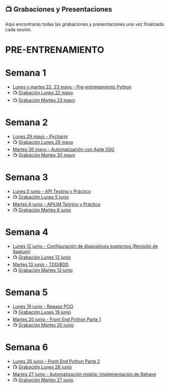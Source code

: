 ## 📺 Grabaciones y Presentaciones
Aquí encontrarás todas las grabaciones y presentaciones una vez finalizada cada sesión.

# PRE-ENTRENAMIENTO
# Semana 1
- [Lunes y martes 22, 23 mayo - Pre-entrenamiento Python](https://drive.google.com/file/d/1jJ8CNl5gbkOHY_r5dmvkbyGoudj3LcGg/view?usp=share_link)
- 📺 [Grabación Lunes 22 mayo](https://drive.google.com/file/d/1XB87vxvSB8910IHGaaLr1NVWtohwtJ6o/view?usp=sharing)
- 📺 [Grabación Martes 23 mayo ](https://drive.google.com/file/d/1frKeKCLFoKnY3Vmvkc75Xv2MTXbYD5uG/view?usp=share_link)

# Semana 2
- [Lunes 29 mayo -  Pycharm](https://drive.google.com/file/d/15ooBzp9CYI97zzgRYtKIUXWtyExsR2b7/view?usp=share_link)
- 📺 [Grabación Lunes 29 mayo](https://drive.google.com/file/d/1UugPb6sKlDK9FOIi5TASIjDZZihAbU_b/view?usp=share_link)
- [Martes 30 mayo - Automatización con Agile (Git)](https://drive.google.com/file/d/1dBpnRrWao_gyyFIGf7fCLlutk0KbbuDg/view?usp=share_link)
- 📺 [Grabación Martes 30 mayo](https://drive.google.com/file/d/1SKoLSrytngAuOAUw3i7Hodl9BZFMsUZb/view?usp=share_link)

# Semana 3
- [Lunes 5 junio - API Testing y Práctico](https://drive.google.com/file/d/1x4ygO9dKtnAtg-wQhK7geIoozJBAzM2a/view?usp=drive_link)
- 📺 [Grabación Lunes 5 junio]()
- [Martes 6 junio - APIUM Teórico y Práctico]()
- 📺 [Grabación Martes 6 junio]()

# Semana 4
- [Lunes 12 junio - Configuración de dispositivos expternos (Revisión de Appium)]()
- 📺 [Grabación Lunes 12 junio]()
- [Martes 13 junio - TDD/BDD]()
- 📺 [Grabación Martes 13 junio]()

# Semana 5
- [Lunes 19 junio - Repaso POO]()
- 📺 [Grabación Lunes 19 junio]()
- [Martes 20 junio - Front End Python Parte 1]()
- 📺 [Grabación Martes 20 junio]()

# Semana 6
- [Lunes 26 junio - Front End Python Parte 2]()
- 📺 [Grabación Lunes 26 junio]()
- [Martes 27 junio - Automatización mobile: Implementación de Behave]()
- 📺 [Grabación Martes 27 junio]()
